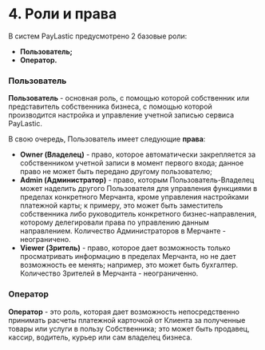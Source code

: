 # 4. Роли и права

В систем PayLastic предусмотрено 2 базовые роли:

* **Пользователь;**
* **Оператор.**

### Пользователь

**Пользователь** - основная роль, с помощью которой собственник или представитель собственника бизнеса, с помощью которой производится настройка и управление учетной записью сервиса PayLastic.

В свою очередь, Пользователь имеет следующие **права**:

* **Owner \(Владелец\)** - право, которое автоматически закрепляется за собственником учетной записи в момент первого входа; данное право не может быть передано другому пользователю;  
* **Аdmin \(Администратор\)** - право, которым Пользователь-Владелец может наделить другого Пользователя для управления функциями в пределах конкретного Мерчанта, кроме управления настройками платежной карты; к примеру, это может быть заместитель собственника либо руководитель конкретного бизнес-направления, которому делегировали права по управлению данным направлением. Количество Администраторов в Мерчанте - неограничено. 
* **Viewer \(Зритель\)** - право, которое дает возможность только просматривать информацию в пределах Мерчанта, но не дает возможность ее менять; например, это может быть бухгалтер. Количество Зрителей в Мерчанта - неограниченно.

### Оператор

**Оператор** - это роль, которая дает возможность непосредственно принимать расчеты платежной карточкой от Клиента за полученные товары или услуги в пользу Собственника; это может быть продавец, кассир, водитель, курьер или сам владелец бизнеса.

